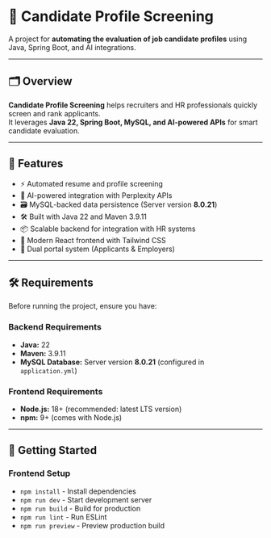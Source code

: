# 🎯 Candidate Profile Screening

A project for **automating the evaluation of job candidate profiles** using Java, Spring Boot, and AI integrations.  

---

## 🗂️ Overview

**Candidate Profile Screening** helps recruiters and HR professionals quickly screen and rank applicants.  
It leverages **Java 22, Spring Boot, MySQL, and AI-powered APIs** for smart candidate evaluation.

---

## 🌟 Features

- ⚡ Automated resume and profile screening  
- 🔌 AI-powered integration with Perplexity APIs  
- 🗃️ MySQL-backed data persistence (Server version **8.0.21**)  
- 🛠️ Built with Java 22 and Maven 3.9.11  
- 📦 Scalable backend for integration with HR systems
- 🎨 Modern React frontend with Tailwind CSS
- 👥 Dual portal system (Applicants & Employers)

---

## 🛠️ Requirements

Before running the project, ensure you have:

### Backend Requirements
- **Java:** 22  
- **Maven:** 3.9.11  
- **MySQL Database:** Server version **8.0.21** (configured in `application.yml`)  

### Frontend Requirements
- **Node.js:** 18+ (recommended: latest LTS version)
- **npm:** 9+ (comes with Node.js)

---

## 🚀 Getting Started

### Frontend Setup
- `npm install` - Install dependencies
- `npm run dev` - Start development server
- `npm run build` - Build for production
- `npm run lint` - Run ESLint
- `npm run preview` - Preview production build
